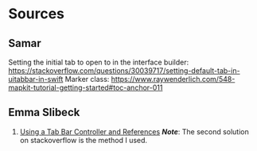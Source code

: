 #  Sources

## Samar
Setting the initial tab to open to in the interface builder: https://stackoverflow.com/questions/30039717/setting-default-tab-in-uitabbar-in-swift
Marker class: https://www.raywenderlich.com/548-mapkit-tutorial-getting-started#toc-anchor-011

## Emma Slibeck
1. [Using a Tab Bar Controller and References](https://stackoverflow.com/questions/37241684/use-storyboard-references-while-retaining-icons-text-for-tab-bar-controller)
*__Note__*: The second solution on stackoverflow is the method I used. 

